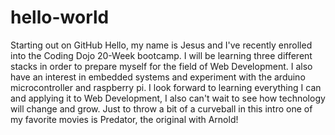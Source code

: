 # hello-world
Starting out on GitHub
Hello, my name is Jesus and I've recently enrolled into the Coding Dojo 20-Week bootcamp. I will be learning three different stacks in order to prepare myself for the field of Web Development. I also have an interest in embedded systems and experiment with the arduino microcontroller and raspberry pi. I look forward to learning everything I can and applying it to Web Development, I also can't wait to see how technology will change and grow. Just to throw a bit of a curveball in this intro one of my favorite movies is Predator, the original with Arnold!
